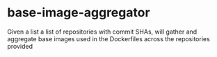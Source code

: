 # base-image-aggregator
Given a list a list of repositories with commit SHAs, will gather and aggregate base images used in the Dockerfiles across the repositories provided
